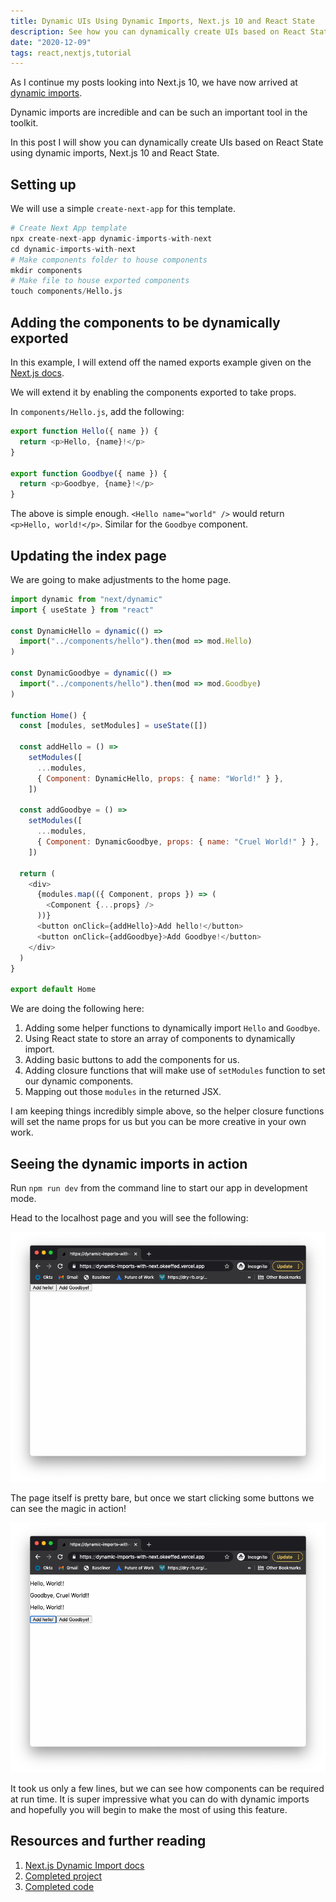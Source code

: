 ```yaml
---
title: Dynamic UIs Using Dynamic Imports, Next.js 10 and React State
description: See how you can dynamically create UIs based on React State using dynamic imports, Next.js 10 and React State
date: "2020-12-09"
tags: react,nextjs,tutorial
---
```


As I continue my posts looking into Next.js 10, we have now arrived at [dynamic imports](https://nextjs.org/docs/advanced-features/dynamic-import).

Dynamic imports are incredible and can be such an important tool in the toolkit.

In this post I will show you can dynamically create UIs based on React State using dynamic imports, Next.js 10 and React State.



## Setting up

We will use a simple `create-next-app` for this template.

```s
# Create Next App template
npx create-next-app dynamic-imports-with-next
cd dynamic-imports-with-next
# Make components folder to house components
mkdir components
# Make file to house exported components
touch components/Hello.js
```



## Adding the components to be dynamically exported

In this example, I will extend off the named exports example given on the [Next.js docs](https://nextjs.org/docs/advanced-features/dynamic-import).

We will extend it by enabling the components exported to take props.

In `components/Hello.js`, add the following:

```js
export function Hello({ name }) {
  return <p>Hello, {name}!</p>
}

export function Goodbye({ name }) {
  return <p>Goodbye, {name}!</p>
}
```

The above is simple enough. `<Hello name="world" />` would return `<p>Hello, world!</p>`. Similar for the `Goodbye` component.



## Updating the index page

We are going to make adjustments to the home page.

```js
import dynamic from "next/dynamic"
import { useState } from "react"

const DynamicHello = dynamic(() =>
  import("../components/hello").then(mod => mod.Hello)
)

const DynamicGoodbye = dynamic(() =>
  import("../components/hello").then(mod => mod.Goodbye)
)

function Home() {
  const [modules, setModules] = useState([])

  const addHello = () =>
    setModules([
      ...modules,
      { Component: DynamicHello, props: { name: "World!" } },
    ])

  const addGoodbye = () =>
    setModules([
      ...modules,
      { Component: DynamicGoodbye, props: { name: "Cruel World!" } },
    ])

  return (
    <div>
      {modules.map(({ Component, props }) => (
        <Component {...props} />
      ))}
      <button onClick={addHello}>Add hello!</button>
      <button onClick={addGoodbye}>Add Goodbye!</button>
    </div>
  )
}

export default Home
```

We are doing the following here:

1. Adding some helper functions to dynamically import `Hello` and `Goodbye`.
2. Using React state to store an array of components to dynamically import.
3. Adding basic buttons to add the components for us.
4. Adding closure functions that will make use of `setModules` function to set our dynamic components.
5. Mapping out those `modules` in the returned JSX.

I am keeping things incredibly simple above, so the helper closure functions will set the name props for us but you can be more creative in your own work.



## Seeing the dynamic imports in action

Run `npm run dev` from the command line to start our app in development mode.

Head to the localhost page and you will see the following:

![Empty page](../assets/2020-11-19-1-empty.png)

The page itself is pretty bare, but once we start clicking some buttons we can see the magic in action!

![After pressing buttons](../assets/2020-11-19-2-after-dynamic-imports.png)

It took us only a few lines, but we can see how components can be required at run time. It is super impressive what you can do with dynamic imports and hopefully you will begin to make the most of using this feature.



## Resources and further reading

1. [Next.js Dynamic Import docs](https://nextjs.org/docs/advanced-features/dynamic-import)
2. [Completed project](https://dynamic-imports-with-next.okeeffed.vercel.app/)
3. [Completed code](https://github.com/okeeffed/dynamic-imports-with-next.git)
